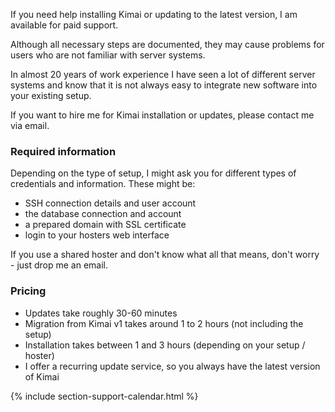 If you need help installing Kimai or updating to the latest version, I am available for paid support.

Although all necessary steps are documented, they may cause problems for users who are not familiar with server systems.

In almost 20 years of work experience I have seen a lot of different server systems and know that it is not always easy to integrate new software into your existing setup.

If you want to hire me for Kimai installation or updates, please contact me via email.

### Required information

Depending on the type of setup, I might ask you for different types of credentials and information. These might be:

- SSH connection details and user account
- the database connection and account
- a prepared domain with SSL certificate
- login to your hosters web interface

If you use a shared hoster and don't know what all that means, don't worry - just drop me an email.

### Pricing

- Updates take roughly 30-60 minutes
- Migration from Kimai v1 takes around 1 to 2 hours (not including the setup)
- Installation takes between 1 and 3 hours (depending on your setup / hoster)
- I offer a recurring update service, so you always have the latest version of Kimai

{% include section-support-calendar.html %}

